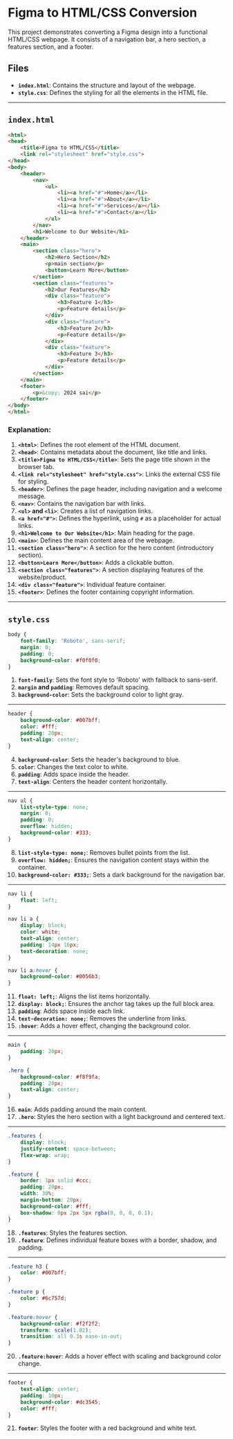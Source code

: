
# Figma to HTML/CSS Conversion

This project demonstrates converting a Figma design into a functional HTML/CSS webpage. It consists of a navigation bar, a hero section, a features section, and a footer.  

## Files

- **`index.html`**: Contains the structure and layout of the webpage.
- **`style.css`**: Defines the styling for all the elements in the HTML file.

---

## `index.html`

```html
<html>
<head>
    <title>Figma to HTML/CSS</title>
    <link rel="stylesheet" href="style.css">
</head>
<body>
    <header>
        <nav>
            <ul>
                <li><a href="#">Home</a></li>
                <li><a href="#">About</a></li>
                <li><a href="#">Services</a></li>
                <li><a href="#">Contact</a></li>
            </ul>
        </nav>
        <h1>Welcome to Our Website</h1>
    </header>
    <main>
        <section class="hero">
            <h2>Hero Section</h2>
            <p>main section</p>
            <button>Learn More</button>
        </section>
        <section class="features">
            <h2>Our Features</h2>
            <div class="feature">
                <h3>Feature 1</h3>
                <p>Feature details</p>
            </div>
            <div class="feature">
                <h3>Feature 2</h3>
                <p>Feature details</p>
            </div>
            <div class="feature">
                <h3>Feature 3</h3>
                <p>Feature details</p>
            </div>
        </section>
    </main>
    <footer>
        <p>&copy; 2024 sai</p>
    </footer>
</body>
</html>
```

### Explanation:

1. **`<html>`**: Defines the root element of the HTML document.
2. **`<head>`**: Contains metadata about the document, like title and links.
3. **`<title>Figma to HTML/CSS</title>`**: Sets the page title shown in the browser tab.
4. **`<link rel="stylesheet" href="style.css">`**: Links the external CSS file for styling.
5. **`<header>`**: Defines the page header, including navigation and a welcome message.
6. **`<nav>`**: Contains the navigation bar with links.
7. **`<ul>` and `<li>`**: Creates a list of navigation links.
8. **`<a href="#">`**: Defines the hyperlink, using `#` as a placeholder for actual links.
9. **`<h1>Welcome to Our Website</h1>`**: Main heading for the page.
10. **`<main>`**: Defines the main content area of the webpage.
11. **`<section class="hero">`**: A section for the hero content (introductory section).
12. **`<button>Learn More</button>`**: Adds a clickable button.
13. **`<section class="features">`**: A section displaying features of the website/product.
14. **`<div class="feature">`**: Individual feature container.
15. **`<footer>`**: Defines the footer containing copyright information.

---

## `style.css`

```css
body {
    font-family: 'Roboto', sans-serif;
    margin: 0;
    padding: 0;
    background-color: #f0f0f0;
}
```

1. **`font-family`**: Sets the font style to 'Roboto' with fallback to sans-serif.
2. **`margin` and `padding`**: Removes default spacing.
3. **`background-color`**: Sets the background color to light gray.

---

```css
header {
    background-color: #007bff;
    color: #fff;
    padding: 20px;
    text-align: center;
}
```

4. **`background-color`**: Sets the header's background to blue.
5. **`color`**: Changes the text color to white.
6. **`padding`**: Adds space inside the header.
7. **`text-align`**: Centers the header content horizontally.

---

```css
nav ul {
    list-style-type: none;
    margin: 0;
    padding: 0;
    overflow: hidden;
    background-color: #333;
}
```

8. **`list-style-type: none;`**: Removes bullet points from the list.
9. **`overflow: hidden;`**: Ensures the navigation content stays within the container.
10. **`background-color: #333;`**: Sets a dark background for the navigation bar.

---

```css
nav li {
    float: left;
}

nav li a {
    display: block;
    color: white;
    text-align: center;
    padding: 14px 16px;
    text-decoration: none;
}

nav li a:hover {
    background-color: #0056b3;
}
```

11. **`float: left;`**: Aligns the list items horizontally.
12. **`display: block;`**: Ensures the anchor tag takes up the full block area.
13. **`padding`**: Adds space inside each link.
14. **`text-decoration: none;`**: Removes the underline from links.
15. **`:hover`**: Adds a hover effect, changing the background color.

---

```css
main {
    padding: 20px;
}

.hero {
    background-color: #f8f9fa;
    padding: 20px;
    text-align: center;
}
```

16. **`main`**: Adds padding around the main content.
17. **`.hero`**: Styles the hero section with a light background and centered text.

---

```css
.features {
    display: block;
    justify-content: space-between;
    flex-wrap: wrap;
}

.feature {
    border: 1px solid #ccc;
    padding: 20px;
    width: 30%;
    margin-bottom: 20px;
    background-color: #fff;
    box-shadow: 0px 2px 5px rgba(0, 0, 0, 0.1);
}
```

18. **`.features`**: Styles the features section.
19. **`.feature`**: Defines individual feature boxes with a border, shadow, and padding.

---

```css
.feature h3 {
    color: #007bff;
}

.feature p {
    color: #6c757d;
}

.feature:hover {
    background-color: #f2f2f2;
    transform: scale(1.02);
    transition: all 0.3s ease-in-out;
}
```

20. **`.feature:hover`**: Adds a hover effect with scaling and background color change.

---

```css
footer {
    text-align: center;
    padding: 10px;
    background-color: #dc3545;
    color: #fff;
}
```

21. **`footer`**: Styles the footer with a red background and white text.

